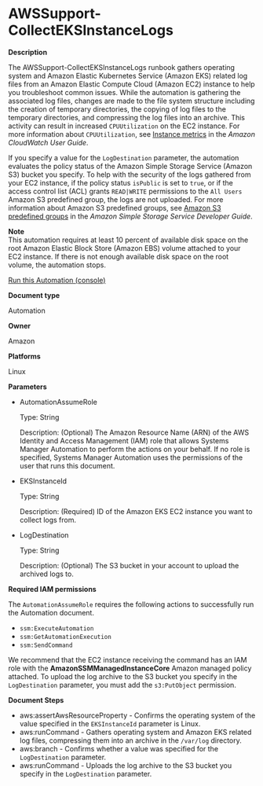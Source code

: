 # AWSSupport\-CollectEKSInstanceLogs<a name="automation-awssupport-collecteksinstancelogs"></a>

**Description**

The AWSSupport\-CollectEKSInstanceLogs runbook gathers operating system and Amazon Elastic Kubernetes Service \(Amazon EKS\) related log files from an Amazon Elastic Compute Cloud \(Amazon EC2\) instance to help you troubleshoot common issues\. While the automation is gathering the associated log files, changes are made to the file system structure including the creation of temporary directories, the copying of log files to the temporary directories, and compressing the log files into an archive\. This activity can result in increased `CPUUtilization` on the EC2 instance\. For more information about `CPUUtilization`, see [Instance metrics](https://docs.aws.amazon.com/AmazonCloudWatch/latest/monitoring/viewing_metrics_with_cloudwatch.html#ec2-cloudwatch-metrics) in the *Amazon CloudWatch User Guide*\.

If you specify a value for the `LogDestination` parameter, the automation evaluates the policy status of the Amazon Simple Storage Service \(Amazon S3\) bucket you specify\. To help with the security of the logs gathered from your EC2 instance, if the policy status `isPublic` is set to `true`, or if the access control list \(ACL\) grants `READ|WRITE` permissions to the `All Users` Amazon S3 predefined group, the logs are not uploaded\. For more information about Amazon S3 predefined groups, see [ Amazon S3 predefined groups](https://docs.aws.amazon.com/AmazonS3/latest/dev/acl-overview.html#specifying-grantee-predefined-groups) in the *Amazon Simple Storage Service Developer Guide*\.

**Note**  
This automation requires at least 10 percent of available disk space on the root Amazon Elastic Block Store \(Amazon EBS\) volume attached to your EC2 instance\. If there is not enough available disk space on the root volume, the automation stops\.

[Run this Automation \(console\)](https://console.aws.amazon.com/systems-manager/automation/execute/AWSSupport-CollectEKSInstanceLogs)

**Document type**

Automation

**Owner**

Amazon

**Platforms**

Linux

**Parameters**
+ AutomationAssumeRole

  Type: String

  Description: \(Optional\) The Amazon Resource Name \(ARN\) of the AWS Identity and Access Management \(IAM\) role that allows Systems Manager Automation to perform the actions on your behalf\. If no role is specified, Systems Manager Automation uses the permissions of the user that runs this document\.
+ EKSInstanceId

  Type: String

  Description: \(Required\) ID of the Amazon EKS EC2 instance you want to collect logs from\.
+ LogDestination

  Type: String

  Description: \(Optional\) The S3 bucket in your account to upload the archived logs to\.

**Required IAM permissions**

The `AutomationAssumeRole` requires the following actions to successfully run the Automation document\.
+ `ssm:ExecuteAutomation`
+ `ssm:GetAutomationExecution`
+ `ssm:SendCommand`

We recommend that the EC2 instance receiving the command has an IAM role with the **AmazonSSMManagedInstanceCore** Amazon managed policy attached\. To upload the log archive to the S3 bucket you specify in the `LogDestination` parameter, you must add the `s3:PutObject` permission\.

**Document Steps**
+ aws:assertAwsResourceProperty \- Confirms the operating system of the value specified in the `EKSInstanceId` parameter is Linux\.
+ aws:runCommand \- Gathers operating system and Amazon EKS related log files, compressing them into an archive in the `/var/log` directory\.
+ aws:branch \- Confirms whether a value was specified for the `LogDestination` parameter\.
+ aws:runCommand \- Uploads the log archive to the S3 bucket you specify in the `LogDestination` parameter\.